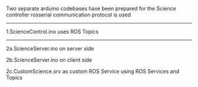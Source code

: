 Two separate arduino codebases have been prepared for the Science controller
rosserial communication protocol is used


---

1.ScienceControl.ino
uses ROS Topics

---
2a.ScienceServer.ino on server side

2b.ScienceServer.ino on client side

2c.CustomScience.srv as custom ROS Service
using ROS Services and Topics
